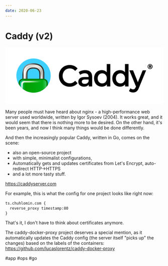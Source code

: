 ```yaml
---
date: 2020-06-23
---
```


# Caddy (v2)

![Caddy logo](caddy.png "Caddy logo")

Many people must have heard about nginx - a high-performance web server used worldwide, written by Igor Sysoev (2004).
It works great, and it would seem that there is nothing more to be desired. On the other hand, it's been years, and now I think many things would be done differently.

And then the increasingly popular Caddy, written in Go, comes on the scene:

- also an open-source project
- with simple, minimalist configurations,
- Automatically gets and updates certificates from Let's Encrypt, auto-redirect HTTP→HTTPS
- and a lot more tasty stuff.

https://caddyserver.com

For example, this is what the config for one project looks like right now:

```
ts.chuhlomin.com {
  reverse_proxy timestamp:80
}
```

That's it, I don't have to think about certificates anymore.

The caddy-docker-proxy project deserves a special mention, as it automatically updates the Caddy config (the server itself "picks up" the changes) based on the labels of the containers:
https://github.com/lucaslorentz/caddy-docker-proxy

#app #ops #go
